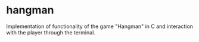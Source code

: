 # hangman
Implementation of functionality of the game "Hangman" in C and interaction with the player through the terminal.
